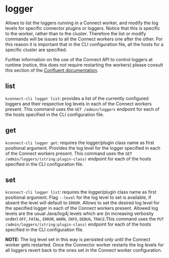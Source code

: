 # logger

Allows to list the loggers running in a Connect worker, and modify the log levels for specific connector plugins or loggers. Notice that this is specific to the worker, rather than to the cluster. Therefore the list or modify commands will be issues to all the Connect workers one after the other. For this reason it is important that in the CLI configuration file, all the hosts for a specific cluster are specified. 

Further information on the use of the Connect API to control loggers at runtime (notice, this does not require restarting the workers) please consult this section of the [Confluent documentation](https://docs.confluent.io/platform/current/connect/logging.html#using-the-kconnect-api).

## list

`kconnect-cli logger list`: provides a list of the currently configured loggers and their respective log levels in each of the Connect workers present. This command uses the `GET /admin/loggers` endpoint for each of the hosts specified in the CLI configuration file.

## get

`kconnect-cli logger get`: requires the logger/plugin class name as first positional argument. Provides the log level for the logger specified in each of the Connect workers present. This command uses the `GET /admin/loggers/(string:plugin-class)` endpoint for each of the hosts specified in the CLI configuration file.

## set

`kconnect-cli logger list`: requires the logger/plugin class name as first positional argument. Flag `--level` for the log level to set is available, if absent the level will default to `ERROR`. Allows to set the desired log level for the specified logger in each of the Connect workers present. Allowed log levels are the usual Java/log4j levels which are (in increasing verbosity order) `OFF`, `FATAL`, `ERROR`, `WARN`, `INFO`, `DEBUG`, `TRACE`.This command uses the `PUT /admin/loggers/(string:plugin-class)` endpoint for each of the hosts specified in the CLI configuration file.

**NOTE:** The log level set in this way is persisted only until the Connect worker gets restarted. Once the Connector worker restarts the log levels for all loggers revert back to the ones set in the Connect worker configuration.
